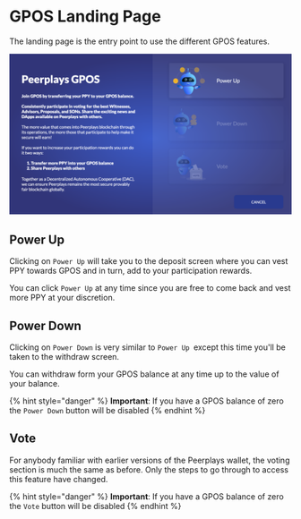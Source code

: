 # GPOS Landing Page

The landing page is the entry point to use the different GPOS features.

![](../../../.gitbook/assets/screen-shot-2020-02-12-at-1.47.42-pm.png)

## Power Up

Clicking on `Power Up` will take you to the deposit screen where you can vest PPY towards GPOS and in turn, add to your participation rewards.&#x20;

You can click `Power Up` at any time since you are free to come back and vest more PPY at your discretion.

## Power Down

Clicking on `Power Down` is very similar to `Power Up `except this time you'll be taken to the withdraw screen.

You can withdraw form your GPOS balance at any time up to the value of your balance.

{% hint style="danger" %}
**Important**: If you have a GPOS balance of zero the `Power Down` button will be disabled
{% endhint %}

## Vote

For anybody familiar with earlier versions of the Peerplays wallet, the voting section is much the same as before. Only the steps to go through to access this feature have changed.

{% hint style="danger" %}
**Important**: If you have a GPOS balance of zero the `Vote` button will be disabled
{% endhint %}
